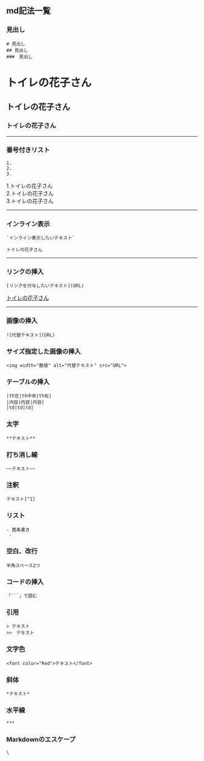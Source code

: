 ## md記法一覧

### 見出し
```
# 見出し
## 見出し
###　見出し
```

# トイレの花子さん
## トイレの花子さん
### トイレの花子さん

***

### 番号付きリスト
```
1.
2.
3.
```
1.トイレの花子さん  
2.トイレの花子さん  
3.トイレの花子さん

***

### インライン表示
```
`インライン表示したいテキスト`
```

`トイレの花子さん`

***

### リンクの挿入
```
[リンクを付与したいテキスト](URL)
```

[トイレの花子さん](https://qiita.com/kamorits/items/6f342da395ad57468ae3)

***

### 画像の挿入
```
![代替テキスト](URL)
```

### サイズ指定した画像の挿入
```
<img width="数値" alt="代替テキスト" src="URL">
```

### テーブルの挿入
```
|th左|th中央|th右|
|内容|内容|内容|
|td|td|td|
```

### 太字
```
**テキスト**
```

### 打ち消し線
```
~~テキスト~~
```

### 注釈
```
テキスト[^1]
```

### リスト
```
- 箇条書き
 -
```

### 空白、改行
```
半角スペース2つ
```

### コードの挿入
```
「```」で囲む
```

### 引用
```
> テキスト
>>　テキスト
```

### 文字色
```
<font color="Red">テキスト</font>
```

### 斜体
```
*テキスト*
```

### 水平線
```
***
```

### Markdownのエスケープ
```
\
```
